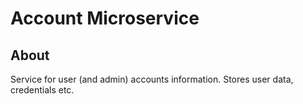 # Account Microservice

## About
Service for user (and admin) accounts information. Stores user data, credentials etc.